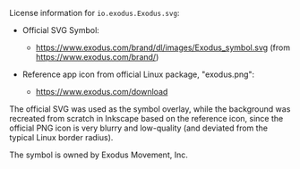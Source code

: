 License information for `io.exodus.Exodus.svg`:

- Official SVG Symbol:
  - https://www.exodus.com/brand/dl/images/Exodus_symbol.svg
    (from https://www.exodus.com/brand/)

- Reference app icon from official Linux package, "exodus.png":
  - https://www.exodus.com/download

The official SVG was used as the symbol overlay, while the background was recreated
from scratch in Inkscape based on the reference icon, since the official PNG icon
is very blurry and low-quality (and deviated from the typical Linux border radius).

The symbol is owned by Exodus Movement, Inc.
